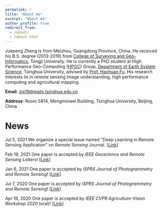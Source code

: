 ```yaml
---
permalink: /
title: "About me"
excerpt: "About me"
author_profile: true
redirect_from: 
  - /about/
  - /about.html
---
```


Juepeng Zheng is from Meizhou, Guangdong Province, China. He received his B.S. degree (2013-2019) from [College of Surveying and Geo-Informatics](https://celiang.tongji.edu.cn/), Tongji University. He is currently a PhD student at High Performance Geo-Computing ([HPGC](http://47.94.243.94/)) Group, [Department of Earth System Science](https://www.dess.tsinghua.edu.cn/), Tsinghua University, advised by [Prof. Haohuan Fu](https://www.dess.tsinghua.edu.cn/info/1090/2401.htm). His research interests lie in remote sensing image understanding, high performance computing and agricultural mapping.

**Email**: zjp19@mails.tsinghua.edu.cn

**Address**: Room S814, Mengminwei Building, Tsinghua University, Beijing, China

News
======

Jul  5, 2021   We organize a special issue named "Deep Learning in Remote Sensing Application" on _Remote Sensing_ Journal. [[Link](https://www.mdpi.com/journal/remotesensing/special_issues/RS_deeplearning)]

Feb 19, 2021   One paper is accepted by _IEEE Geoscience and Remote Sensing Letters_! [[Link](https://ieeexplore.ieee.org/abstract/document/9373992/)]

Jan  6, 2021   One paper is accepted by _ISPRS Journal of Photogrammetry and Remote Sensing_! [[Link](https://www.sciencedirect.com/science/article/pii/S0924271621000083)]

Jul  7, 2020   One paper is accepted by _ISPRS Journal of Photogrammetry and Remote Sensing_! [[Link](https://www.sciencedirect.com/science/article/pii/S0924271620301830)]

Apr 16, 2020   One paper is accepted by _IEEE CVPR Agriculture-Vision Workshop 2020_ (oral)! [[Link](https://openaccess.thecvf.com/content_CVPRW_2020/html/w5/Wu_Cross-Regional_Oil_Palm_Tree_Detection_CVPRW_2020_paper.html)]
